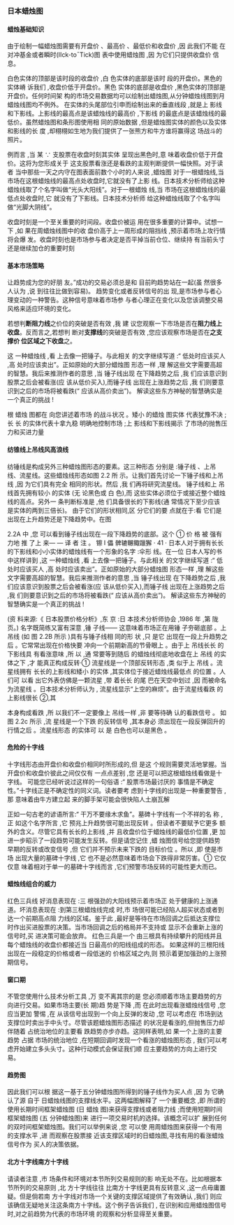 <!--
 * @Author: zhangyu
 * @Email: zhangdulin@outlook.com
 * @Date: 2021-07-02 15:56:46
 * @LastEditors: zhangyu
 * @LastEditTime: 2021-12-09 14:03:38
 * @Description:
-->

### 日本蜡烛图

#### 蜡烛基础知识

由于绘制一幅蜡烛图需要有开盘价 、最高价 、最低价和收盘价 ,因 此我们不能 在对冲基金或者瞬时(Ⅱck-toˉTick)图 表中使用蜡烛图 ,因 为它们只提供收盘价 信息。

白色实体的顶部是该时段的收盘价 ,白 色实体的底部是该时 段的开盘价。黑色的实体嵴 诉我们 ,收盘价低于开盘价。黑色 实体的底部是收盘价 ,黑色实体的顶部是开盘价。任何时间架 构的市场交易数据均可以绘制出蜡烛图,从分钟蜡烛线图到月 蜡烛线图均不例外。 在实体的头尾部位引申而绘制出来的垂直线段 ,就是上 影线和下影线。上影线的最高点是该蜡烛线的最高价 ,下影线 的最底点是该蜡烛线的最低价。虽然蜡烛图和条形图使用相 同的原始数据 ,但是蜡烛图实体的颜色以及实体和影线的长 度 ,却栩栩如生地为我们提供了一张熊方和牛方谁将赢得这 场战斗的照片。

例而言 ,当 某 ∵ 支股票在收盘时刻其实体 呈现出黑色时,意 味着收盘价低于开盘价。这将为您形成关于 这支股票看涨还是看跌的主观判断提供一幅快照。对于读者 当中那些一天之内守在图表面前数个小时的人来说 ,蜡烛图 对于一根蜡烛线,当 市场在这根蜡烛线的最高点处收盘时,它就没有了上影 线。日本技术分析师给这种蜡烛线取了个名字叫做“光头大阳线”。对于一根蜡烛 线,当 市场在这根蜡烛线的最低点处收盘时,它 就没有了下影线。日本技术分析师 给这种蜡烛线取了个名字叫做“光脚大阴线”。

收盘时刻是一个至关重要的时间段。收盘价被运 用在很多重要的计算中。试想一下 ,如 果在周蜡烛线图中的收 盘价高于上一周形成的阻挡线 ,预示着市场上攻行情将会爆 发。收盘时刻也是市场参与者决定是否平掉当前仓位、继续持 有当前头寸还是继续加仓的重要时刻

#### 基本市场策略

让趋势成为您的好朋 友。”成功的交易必须总是和 目前昀趋势站在一起(虽 然很多 人认为 ,说 到往往比做到容易)。 趋势变化或者反转信号的出 现,是市场参与者心理变动的一种警告。这种信号意味着市场参 与者心理正在变化以及您该调整交易风格来适应环境的变化。

若想判**断阻力线**之价位的突破是否有效 ,我 建 议您观察一下市场是否在**阻力线上收盘**。反而言之,若想判 断对**支撑线**的突破是否有效 ,您应该观察市场是否在**之支撑价 位区域之下收盘**之。

这 一种蜡烛线 ,看 上去像一把锤子。与此相关 的文字继续写道 :“ 低处时应该买人 ,高 处时应该卖出”。正如原始的大部分蜡烛图 形态一样 ,理 解这些文字需要高超的智慧。我后来推测作者的意思 ,当 锤子线出现 在下降趋势之后 ,我 们应该意识到股票之后会被看涨(应 该从低价买入),而锤子线 出现在上涨趋势之后 ,我 们则要意识到之后的市场将被看跌(“ 应该从高价卖出”)。
解读这些东方神秘的智慧确实是一个真正的挑战 !

根 蜡烛 图都在 向您讲述着市场 的战斗状况 。矮小 的蜡烛 图实体 代表犹豫不决 ;长 长 的实体代表十拿九稳 明确地控制市场 ;上
影线和下影线揭示 了市场的抛售压力和买进力量

#### 纺锥线上吊线风高浪线

纺锤线是构成另外三种蜡烛图形态的要素。这三种形态 分别是 :锤子线 、上吊线、流星线。这些蜡烛线形态如图 2.2 所
示。让我们首先讨论一下锤子线和上吊线 ,因 为它们具有完全 相同的形状。然后 ,我 们再将研究流星线。 锤子线和上 吊线首先拥有较小 的实体 (无 论黑色或 白 色),而 这些实体必须位于或接近整个蜡烛线的高点。另外一 条判断标准是 ,他 们具备很长的下影线(通 常情况下至少应该 是实体的两到三倍长)。 由于它们的形状相同,区 分它们的要 点就在于:看 它们是出现在上升趋势还是下降趋势中。在图

2.2A 中 ,您 可以看到锤子线出现在一段下降趋势的底部。这个 ① 价 格 被 强有 力地 推 了上 来— — 译 者 注 。 镲 I 儡 髀辘冁鲰躐獬 · 41 ·
日本人对于拥有长长的下影线和小小实体的蜡烛线有一个形象的名字 :伞形 线。在一位 日本人写的书中这样讲到 ,这 一种蜡烛线 ,看 上去像一把锤子。与此相关 的文字继续写道 :“ 低处时应该买人 ,高 处时应该卖出”。正如原始的大部分蜡烛图 形态一样 ,理 解这些文字需要高超的智慧。我后来推测作者的意思 ,当 锤子线出现 在下降趋势之后 ,我 们应该意识到股票之后会被看涨(应 该从低价买入),而锤子线 出现在上涨趋势之后 ,我 们则要意识到之后的市场将被看跌(“ 应该从高价卖出”)。
解读这些东方神秘的智慧确实是一个真正的挑战 !

(资 料来源:《 日本股票价格分析》,东 京 :日 本技术分析师协会 ,1986 年 ,第 陇 页。) 名字既简练又富有深意 ,锤 子线—— 这意味着市场正在用锤 子夯砸底部 。上 吊线 (如 图 2.2B 所示 )具有与锤子线相 同的形 状 ,只 是它 出现在一段上升趋势之后 。它常常出现在价格快要 冲向一个前期新高的节骨眼上 。由于上 吊线长长 的下影线具 有看涨意味 ,所 以 ,通 常要等到随后 的蜡烛线彻底地收盘在上 吊线 的实体之下 ,才 能真正构成反转·① 流星线是一个顶部反转形态 ,类 似于上 吊线 。流星线拥有 长长的上影线和矮小 的实体 ,其实体位于接近蜡烛线最低点 的位置 。人们可 以看 出它外表仿佛是一颗流星 ,带 着长长 的尾 巴在天空中划过 ,因 而被命名为流星线 。日本技术分析师认为 , 流星线显示“上空的麻烦”。由于流星线看跌 的上影线很长 ②,其

本身构成看跌 ,所 以我们不一定要像上 吊线一样 ,非 要等待确 认的看跌信号 。 如 图 2.2c 所示 ,流 星线是一个下跌 的反转信号 ,其本身必 须出现在一段反弹回升的行情之后 。流星线形态 的实体可 以 是 白色也可以是黑色 。

#### 危险的十字线

十字线形态由开盘价和收盘价相同时所形成的,但 是这 个规则需要灵活地掌握。当开盘价和收盘价彼此之间仅仅有 一点点差别 ,您 还是可以把这根蜡烛线看做是十字线。 可能您已经听说过这样的一句俗语 :“ 股票市场最讨厌的 事情是不确定性。”十字线正是不确定性的同义词。读者要考 虑到十字线的出现是一种重要警告 ,那 意味着由牛方建立起 来的脚手架可能会很快陷人土崩瓦解

正如一句古老的谚语所言:“ 干万不要缘木求鱼”。墓碑十字线有一个不祥的名 称 ,正 如这个名字所言 ,它 预兆上升趋势很可能出现反转 。但读者不要赋予它更多 额外的含义。尽管它具有长长的上影线 ,并 且收盘价位于蜡烛线的最低价位置 ,更
加进一步昭示了一段趋势可能发生反转。但是请您记住 ,蜡 烛图信号给您提供趋势 早期的反转或改变信号 ,但 它们并不预示未来下跌的 目标价位 。所以 ,即 使是市场 出现大量的墓碑十字线 ,它 也不是必然意味着市场会下跌得非常厉害。① 它仅仅意 味着相对于单一的墓碑十字线而言 ,它们预警市场反转的可能性更大而已。

#### 蜡烛线组合的威力

红色三兵线 好消息表现在 :三 根强劲的大阳线预示着市场正 处于健康的上涨通道。坏消息表现在 :到第三根蜡烛线完成 时,市 场很可能已经陷人超买状态或者到达一个前期高点阻 力线的区域。鉴于此 ,最好是等待在市场回调之后抵达支撑位 时作出买进股票的决策。当市场回调之后的格局并不支持或 显示不会重新上涨的信号时,买 进决策可能会放弃。
红色三兵是一个 由三根具有持续攀升的阳线并且 每个蜡烛线的收盘价都接近当 日最高价的阳线组成的形态。 如果这样的三根阳线出现在一段稳定的价格或者一段低迷的 价格区域之内,则 预示着更加强劲的上涨预期信号。

#### 窗口期

不管您使用什么技术分析工具 ,万 变不离其宗的是 您必须顺着市场主要趋势的方向进行交易。如果市场主要(长
期)趋 势是下降 ,而 在此时出现看涨蜡烛线信号 ,您 应当更加 警惕 ,在 从该信号出现到一个向上反弹的发动 ,您 可以考虑在 市场到达支撑位时卖出手中头寸。尽管该题蜡烛图形态描述 的状况是看涨的,但抛售压力却伴随着 占统治地位的主要看 跌趋势亦步亦趋。这同样表明,如 果一个上涨的主要趋势 占据 市场的统治地位 ,在短期回调时发现一个看涨的蜡烛图形态 , 我们可以考虑开始建立多头头寸。这种行动模式会保证我们顺 应主要趋势的方向上进行交易。

#### 趋势图

因此我们可以根 据这一基于五分钟蜡烛图所得到的锤子线作为买人点 ,因 为 它确认了源 自于 日蜡烛线图的支撑线水平。这两幅图解释了 一个重要概念 ,即 所谓的使用长期时间框架蜡烛图 (日 蜡烛 图)来获得支撑线或者阻力线 ;而使用短期时间框架蜡烛图
(五 分钟蜡烛图)来 进行一项交易时机的选择。该概念可以扩 展到任何的双时间框架蜡烛图。我们可以举例来说 ,您 可以使 用周蜡烛图来获得一个有用的支撑水平 ,进 而观察在股票接 近该支撑区域时的日蜡烛图,寻找有用的看涨蜡烛信号作为 买人的决策依据。

#### 北方十字线南方十字线

请读者注意 ,市 场条件和环境对本节所列交易规则的影 响无处不在。比如根据本节所列的交易原则 ,北 方十字线往往 比南方十字线更具有反转意义 ,这一点毋庸置疑。但是倘若南 方十字线对市场一个关键的支撑区域提供了有效确认 ,我们 则应该确信无疑地关注这条南方十字线。这个例子告诉我们 , 在识别和应用蜡烛图信号时,对之前趋势为代表的市场环境 的观察和分析显得至关重要。

<Gitalk />

